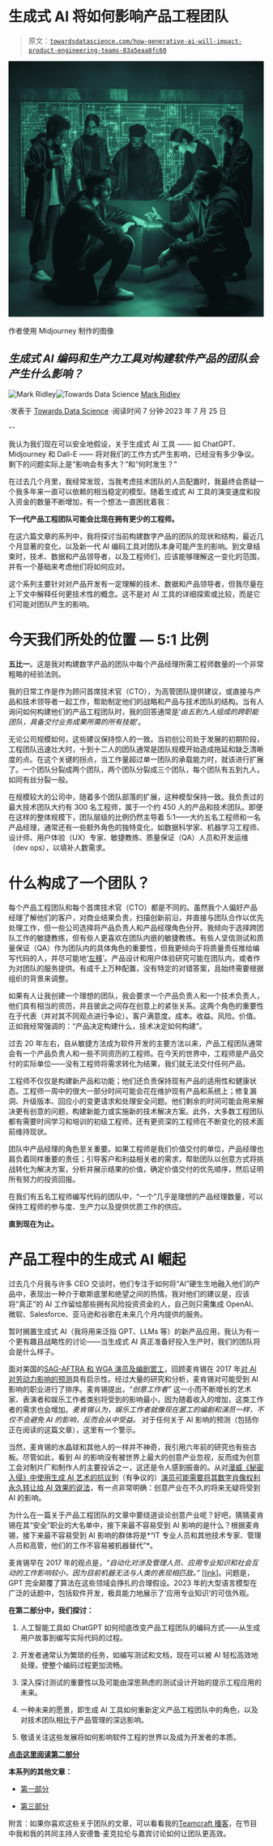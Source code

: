 # 生成式 AI 将如何影响产品工程团队

> 原文：[`towardsdatascience.com/how-generative-ai-will-impact-product-engineering-teams-83a5eaa8fc60`](https://towardsdatascience.com/how-generative-ai-will-impact-product-engineering-teams-83a5eaa8fc60)

![](img/ffe7429467140650f3b6332e80bc863c.png)

作者使用 Midjourney 制作的图像

## *生成式 AI 编码和生产力工具对构建软件产品的团队会产生什么影响？*

[](https://mark-ridley.medium.com/?source=post_page-----83a5eaa8fc60--------------------------------)![Mark Ridley](https://mark-ridley.medium.com/?source=post_page-----83a5eaa8fc60--------------------------------)[](https://towardsdatascience.com/?source=post_page-----83a5eaa8fc60--------------------------------)![Towards Data Science](https://towardsdatascience.com/?source=post_page-----83a5eaa8fc60--------------------------------) [Mark Ridley](https://mark-ridley.medium.com/?source=post_page-----83a5eaa8fc60--------------------------------)

·发表于 [Towards Data Science](https://towardsdatascience.com/?source=post_page-----83a5eaa8fc60--------------------------------) ·阅读时间 7 分钟·2023 年 7 月 25 日

--

我认为我们现在可以安全地假设，关于生成式 AI 工具 —— 如 ChatGPT、Midjourney 和 Dall-E —— 将对我们的工作方式产生影响，已经没有多少争议。剩下的问题实际上是“影响会有多大？”和“何时发生？”

在过去几个月里，我经常发现，当我考虑技术团队的人员配置时，我最终会质疑一个我多年来一直可以依赖的相当稳定的模型。随着生成式 AI 工具的演变速度和投入资金的数量不断增加，有一个想法一直困扰着我：

**下一代产品工程团队可能会比现在拥有更少的工程师。**

在这六篇文章的系列中，我将探讨当前构建数字产品的团队的现状和结构，最近几个月显著的变化，以及新一代 AI 编码工具对团队本身可能产生的影响。到文章结束时，技术、数据和产品领导者，以及工程师们，应该能够理解这一变化的范围，并有一个基础来考虑他们将如何应对。

这个系列主要针对对产品开发有一定理解的技术、数据和产品领导者，但我尽量在上下文中解释任何更技术性的概念。这不是对 AI 工具的详细探索或比较，而是它们可能对团队产生的影响。

# 今天我们所处的位置 — 5:1 比例

**五比一**。这是我对构建数字产品的团队中每个产品经理所需工程师数量的一个非常粗略的经验法则。

我的日常工作是作为顾问首席技术官（CTO），为高管团队提供建议，或直接与产品和技术领导者一起工作，帮助制定他们的战略和产品与技术团队的结构。当有人询问如何构建他们的产品工程团队时，我的回答通常是‘*由五到九人组成的跨职能团队，具备交付业务成果所需的所有技能*’。

无论公司规模如何，这些建议保持惊人的一致。当初创公司处于发展的初期阶段，工程团队迅速壮大时，十到十二人的团队通常是团队规模开始造成拖延和缺乏清晰度的点。在这个关键的拐点，当工作量超过单一团队的承载能力时，就该进行扩展了。一个团队分裂成两个团队，两个团队分裂成三个团队，每个团队有五到九人，如同有丝分裂一般。

在规模较大的公司中，随着多个团队部落的扩展，这种模型保持一致。我负责过的最大技术团队大约有 300 名工程师，属于一个约 450 人的产品和技术团队。即便在这样的整体规模下，团队层级的比例仍然主导着 5:1——大约五名工程师和一名产品经理，通常还有一些额外角色的独特变化，如数据科学家、机器学习工程师、设计师、用户体验（UX）专家、敏捷教练、质量保证（QA）人员和开发运维（dev ops），以填补人数需求。

# 什么构成了一个团队？

每个产品工程团队和每个首席技术官（CTO）都是不同的。虽然我个人偏好产品经理了解他们的客户，对商业结果负责，扫描创新前沿，并直接与团队合作以优先处理工作，但一些公司选择将产品负责人和产品经理角色分开。我倾向于选择跨团队工作的敏捷教练，但有些人更喜欢在团队内嵌的敏捷教练。有些人坚信测试和质量保证（QA）作为团队内的具体角色的重要性，但我更倾向于将质量责任推给编写代码的人，并尽可能地‘[左移](https://www.atlassian.com/blog/software-teams/5-tips-for-shifting-left-in-continuous-testing)’。产品设计和用户体验研究可能在团队内，或者作为对团队的服务提供。有成千上万种配置，没有特定的对错答案，且始终需要根据组织的背景来调整。

如果有人让我创建一个理想的团队，我会要求一个产品负责人和一个技术负责人，他们具有相当的资历，并且彼此之间存在创意上的紧张关系。这两个角色的重要性在于代表（并对其不同观点进行争论）。客户满意度。成本。收益。风险。价值。正如我经常强调的：“产品决定构建什么，技术决定如何构建”。

过去 20 年左右，自从敏捷方法成为软件开发的主要方法以来，产品工程团队通常会有一个产品负责人和一些不同资历的工程师。在今天的世界中，工程师是产品交付的实际单位——没有工程师将需求转化为结果，我们就无法交付任何产品。

工程师不仅仅是构建新产品和功能；他们还负责保持现有产品的适用性和健康状态。工程师一周中的很大一部分时间可能会花在维护现有产品和系统上；修复漏洞、升级版本、回应小的变更请求和处理安全问题。他们剩余的时间可能会用来解决更有创意的问题，构建新能力或实施新的技术解决方案。此外，大多数工程团队都有需要时间学习和培训的初级工程师，还有更资深的工程师在不断变化的技术面前维持现状。

团队中产品经理的角色至关重要。如果工程师是我们价值交付的单位，产品经理也肩负着同样重要的责任；引导客户和利益相关者的需求，帮助团队以创意方式将挑战转化为解决方案，分析并展示结果的价值，确定价值交付的优先顺序，然后证明所有努力的投资回报。

在我们有五名工程师编写代码的团队中，“一个”几乎是理想的产品经理数量，可以保持工程师的参与度、生产力以及提供优质工作的供应。

**直到现在为止。**

# 产品工程中的生成式 AI 崛起

过去几个月我与许多 CEO 交谈时，他们专注于如何将“AI”硬生生地融入他们的产品中，表现出一种介于歇斯底里和绝望之间的热情。我对他们的建议是，应该将“真正”的 AI 工作留给那些拥有风险投资资金的人，自己则只需集成 OpenAI、微软、Salesforce、亚马逊和谷歌在未来几个月内提供的服务。

暂时搁置生成式 AI（我将用来泛指 GPT、LLMs 等）的新产品应用，我认为有一个更有趣且战略性的讨论——当生成式 AI 真正准备好投入生产时，我们的团队将会是什么样子。

面对美国的[SAG-AFTRA 和 WGA 演员及编剧罢工](https://www.latimes.com/entertainment-arts/business/story/2023-07-18/sag-aftra-strike-bob-iger-fran-drescher-barry-diller-david-zaslav-revolution)，回顾麦肯锡在 2017 年[对 AI 对劳动力影响的预测](https://www.mckinsey.com/featured-insights/future-of-work/jobs-lost-jobs-gained-what-the-future-of-work-will-mean-for-jobs-skills-and-wages)具有启示性。经过大量的研究和分析，麦肯锡对可能受到 AI 影响的职业进行了排序。麦肯锡提出，*“创意工作者”* 这一小而不断增长的艺术家、表演者和娱乐工作者类别将受到的影响最小，因为随着收入的增加，这类工作者的需求也会增加。*麦肯锡认为，娱乐工作者就像现在罢工的编剧和演员一样，不仅不会避免 AI 的影响，反而会从中受益。* 对于任何关于 AI 影响的预测（包括你正在阅读的这篇文章），这里有一个警示。

当然，麦肯锡的水晶球和其他人的一样并不神奇，我引用六年前的研究也有些古板。尽管如此，看到 AI 的影响没有被世界上最大的创意产业忽视，反而成为创意工会对制片厂和制作人的主要投诉之一，这还是令人感到振奋的。从对[漫威《秘密入侵》中使用生成 AI 艺术的抗议](https://www.polygon.com/23767640/ai-mcu-secret-invasion-opening-credits)到（有争议的）[演员可能需要将其数字肖像权利永久转让给 AI 效果的说法](https://www.theverge.com/2023/7/13/23794224/sag-aftra-actors-strike-ai-image-rights)，有一点非常明确：创意产业在不久的将来无疑将受到 AI 的影响。

为什么在一篇关于产品工程团队的文章中要绕道谈论创意产业呢？好吧，猜猜麦肯锡在其“安全”职业的大名单中，接下来最不容易受到 AI 影响的是什么？根据麦肯锡，接下来最不容易受到 AI 影响的群体将是*“IT 专业人员和其他技术专家、管理人员和高管，他们的工作不容易被机器替代”*。

麦肯锡早在 2017 年的观点是，*“自动化对涉及管理人员、应用专业知识和社会互动的工作影响较小，因为目前机器无法与人类的表现相匹敌。”* [[link](https://www.mckinsey.com/featured-insights/future-of-work/jobs-lost-jobs-gained-what-the-future-of-work-will-mean-for-jobs-skills-and-wages)]。问题是，GPT 完全颠覆了算法在这些领域会挣扎的合理假设。2023 年的大型语言模型在广泛的话题中，包括软件开发，极具能力地展示了‘应用专业知识’的可信外观。

**在第二部分中，我们探讨：**

1.  人工智能工具如 ChatGPT 如何彻底改变产品工程团队的编码方式——从生成用户故事到编写实际代码的过程。

1.  开发者通常认为繁琐的任务，如编写测试和文档，现在可以被 AI 轻松高效地处理，使整个编码过程更加流畅。

1.  深入探讨测试的重要性以及可能由深思熟虑的测试设计开始的提示工程应用的未来。

1.  一种未来的愿景，即生成 AI 工具如何重新定义产品工程团队中的角色，以及对技术团队相比于产品管理的深远影响。

1.  敬请关注这些发展将如何影响软件工程的世界以及成为开发者的本质。

[**点击这里阅读第二部分**](https://medium.com/@mark-ridley/the-proliferation-of-generative-ai-coding-tools-and-how-product-engineering-teams-will-use-them-48787ebfcaaa)

**本系列的其他文章：**

+   [第一部分](https://mark-ridley.medium.com/how-generative-ai-will-impact-product-engineering-teams-83a5eaa8fc60)

+   [第三部分](https://mark-ridley.medium.com/if-engineers-start-to-use-ai-coding-tools-what-happens-to-our-product-teams-acd55fb273dd)

附言：如果你喜欢这些关于团队的文章，可以看看我的[Teamcraft 播客](https://www.teamcraft.uk/)，在节目中我和我的共同主持人安德鲁·麦克拉伦与嘉宾讨论如何让团队更高效。
